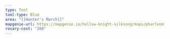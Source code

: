 ```yaml
---
type: Tool
tool-type: Blue
area: "[[Hunter's March]]"
mapgenie-url: https://mapgenie.io/hollow-knight-silksong/maps/pharloom?locationIds=478607
rosary-cost: "260"
---
```

